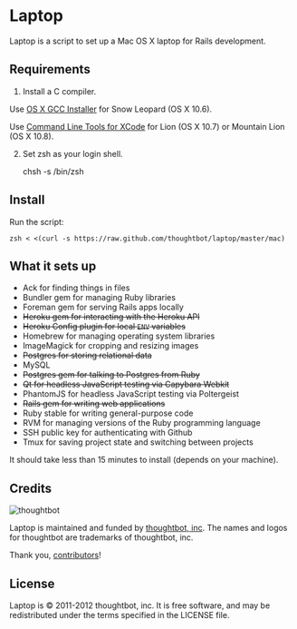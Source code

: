 Laptop
======

Laptop is a script to set up a Mac OS X laptop for Rails development.

Requirements
------------

1) Install a C compiler.

Use [OS X GCC Installer](https://github.com/kennethreitz/osx-gcc-installer/) for
Snow Leopard (OS X 10.6).

Use [Command Line Tools for XCode](https://developer.apple.com/downloads/index.action)
for Lion (OS X 10.7) or Mountain Lion (OS X 10.8).

2) Set zsh as your login shell.

    chsh -s /bin/zsh

Install
-------

Run the script:

    zsh < <(curl -s https://raw.github.com/thoughtbot/laptop/master/mac)

What it sets up
---------------

* Ack for finding things in files
* Bundler gem for managing Ruby libraries
* Foreman gem for serving Rails apps locally
* ~~Heroku gem for interacting with the Heroku API~~
* ~~Heroku Config plugin for local `ENV` variables~~
* Homebrew for managing operating system libraries
* ImageMagick for cropping and resizing images
* ~~Postgres for storing relational data~~
* MySQL
* ~~Postgres gem for talking to Postgres from Ruby~~
* ~~Qt for headless JavaScript testing via Capybara Webkit~~
* PhantomJS for headless JavaScript testing via Poltergeist
* ~~Rails gem for writing web applications~~
* Ruby stable for writing general-purpose code
* RVM for managing versions of the Ruby programming language
* SSH public key for authenticating with Github
* Tmux for saving project state and switching between projects

It should take less than 15 minutes to install (depends on your machine).

Credits
-------

![thoughtbot](http://thoughtbot.com/images/tm/logo.png)

Laptop is maintained and funded by [thoughtbot, inc](http://thoughtbot.com/community).
The names and logos for thoughtbot are trademarks of thoughtbot, inc.

Thank you, [contributors](/thoughtbot/laptop/graphs/contributors)!

License
-------

Laptop is © 2011-2012 thoughtbot, inc. It is free software, and may be
redistributed under the terms specified in the LICENSE file.
